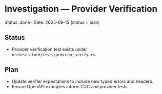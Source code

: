 # Investigation — Provider Verification

Status: done · Date: 2025-09-15 (status + plan)

## Status

- Provider verification test exists under `orchestratord/tests/provider_verify.rs`.

## Plan

- Update verifier expectations to include new typed errors and headers.
- Ensure OpenAPI examples inform CDC and provider tests.
